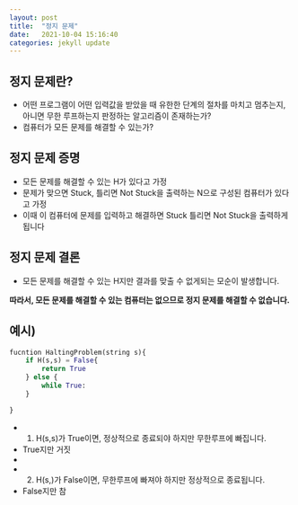 ```yaml
---
layout: post
title:  "정지 문제"
date:   2021-10-04 15:16:40
categories: jekyll update
---
```



## 정지 문제란?
- 어떤 프로그램이 어떤 입력값을 받았을 때 유한한 단계의 절차를 마치고 멈추는지, 아니면 무한 루프하는지 판정하는 알고리즘이 존재하는가?
- 컴퓨터가 모든 문제를 해결할 수 있는가?

## 정지 문제 증명
- 모든 문제를 해결할 수 있는 H가 있다고 가정
- 문제가 맞으면 Stuck, 틀리면 Not Stuck을 출력하는 N으로 구성된 컴퓨터가 있다고 가정
- 이때 이 컴퓨터에 문제를 입력하고 해결하면 Stuck 틀리면 Not Stuck을 출력하게 됩니다

## 정지 문제 결론
- 모든 문제를 해결할 수 있는 H지만 결과를 맞출 수 없게되는 모순이 발생합니다.

**따라서, 모든 문제를 해결할 수 있는 컴퓨터는 없으므로 정지 문제를 해결할 수 없습니다.**

## 예시)


```python
fucntion HaltingProblem(string s){
    if H(s,s) = False{
        return True
    } else {
        while True:
    }

}
```

- 1. H(s,s)가 True이면, 정상적으로 종료되야 하지만 무한루프에 빠집니다.
- True지만 거짓
- 
- 2. H(s,)가 False이면, 무한루프에 빠져야 하지만 정상적으로 종료됩니다.
- False지만 참
